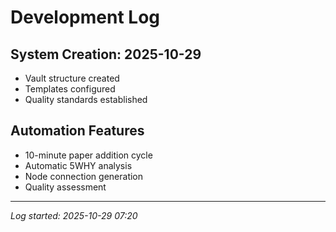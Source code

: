 # Development Log

## System Creation: 2025-10-29
- Vault structure created
- Templates configured
- Quality standards established

## Automation Features
- 10-minute paper addition cycle
- Automatic 5WHY analysis
- Node connection generation
- Quality assessment

---
*Log started: 2025-10-29 07:20*
